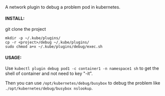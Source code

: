 
A network plugin to debug a problem pod in kubernetes.


#### INSTALL:
git clone the project
```
mkdir -p ~/.kube/plugins/
cp -r <project>/debug ~/.kube/plugins/
sudo chmod a+x ~/.kube/plugins/debug/exec.sh
```

#### USAGE:
Use `kubectl plugin debug pod1 -c container1 -n namespace1 sh` to get the shell of container and not need to key "-it".

Then you can use `/opt/kubernetes/debug/busybox` to debug the problem like `./opt/kubernetes/debug/busybox nslookup`.


